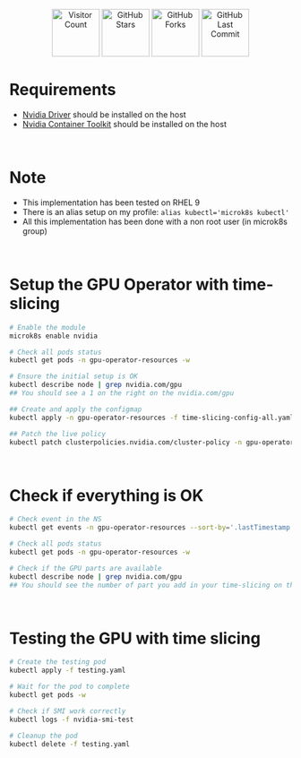 <p align="center">
  <img src="https://api.visitorbadge.io/api/visitors?path=https%3A%2F%2Fgithub.com%2Fsimon-verbois%2Fmicrok8s-config-nvidia&label=Visitors&countColor=26A65B&style=plastic" alt="Visitor Count" width="85"/>
  <a href="https://github.com/simon-verbois/microk8s-config-nvidia/stargazers"><img src="https://img.shields.io/github/stars/simon-verbois/microk8s-config-nvidia?style=plastic" alt="GitHub Stars" width="85"/></a>
  <a href="https://github.com/simon-verbois/microk8s-config-nvidia/network/members"><img src="https://img.shields.io/github/forks/simon-verbois/microk8s-config-nvidia?style=plastic" alt="GitHub Forks" width="85"/></a>
  <a href="https://github.com/simon-verbois/microk8s-config-nvidia/commits/main"><img src="https://img.shields.io/github/last-commit/simon-verbois/microk8s-config-nvidia?style=plastic" alt="GitHub Last Commit" width="85"/></a>
</p>

# Requirements
- [Nvidia Driver](https://docs.nvidia.com/datacenter/tesla/driver-installation-guide/) should be installed on the host
- [Nvidia Container Toolkit](https://docs.nvidia.com/datacenter/cloud-native/container-toolkit/1.17.8/install-guide.html) should be installed on the host 

<br>

# Note
- This implementation has been tested on RHEL 9
- There is an alias setup on my profile: `alias kubectl='microk8s kubectl'`
- All this implementation has been done with a non root user (in microk8s group)

<br>

# Setup the GPU Operator with time-slicing
```bash
# Enable the module
microk8s enable nvidia

# Check all pods status
kubectl get pods -n gpu-operator-resources -w

# Ensure the initial setup is OK
kubectl describe node | grep nvidia.com/gpu
## You should see a 1 on the right on the nvidia.com/gpu

## Create and apply the configmap
kubectl apply -n gpu-operator-resources -f time-slicing-config-all.yaml

## Patch the live policy
kubectl patch clusterpolicies.nvidia.com/cluster-policy -n gpu-operator-resources --type merge -p '{"spec": {"devicePlugin": {"config": {"name": "time-slicing-config-all", "default": "any"}}}}'
```

<br>

# Check if everything is OK
```bash
# Check event in the NS
kubectl get events -n gpu-operator-resources --sort-by='.lastTimestamp'

# Check all pods status
kubectl get pods -n gpu-operator-resources -w

# Check if the GPU parts are available
kubectl describe node | grep nvidia.com/gpu
## You should see the number of part you add in your time-slicing on the right on the nvidia.com/gpu
```

<br>

# Testing the GPU with time slicing
```bash
# Create the testing pod
kubectl apply -f testing.yaml

# Wait for the pod to complete
kubectl get pods -w

# Check if SMI work correctly
kubectl logs -f nvidia-smi-test

# Cleanup the pod
kubectl delete -f testing.yaml
```

